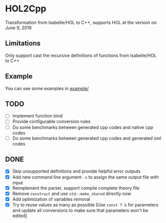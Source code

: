 # HOL2Cpp

Transformation from Isabelle/HOL to C++, supports HOL at the version on June 9, 2019

## Limitations

Only support cast the recursive definitions of functions from Isabelle/HOL to C++

## Example

You can see some examples in [example/](example/)

## TODO

- [ ] Implement function bind
- [ ] Provide configurable conversion rules
- [ ] Do some benchmarks between generated cpp codes and native cpp codes
- [ ] Do some benchmarks between generated cpp codes and generated sml codes

## DONE

- [x] Skip unsupported definitions and provide helpful error outputs
- [x] Add new command line argument `-s` to assign the same output file with input
- [x] Reimplement the parser, support compile complete theory file
- [x] Remove `construct` and use `std::make_shared` directly now
- [x] Add optimization of variables removal
- [x] Try to reuse values as many as possible [Use `const T &` for parameters and update all conversions to make sure that parameters won't be edited]
